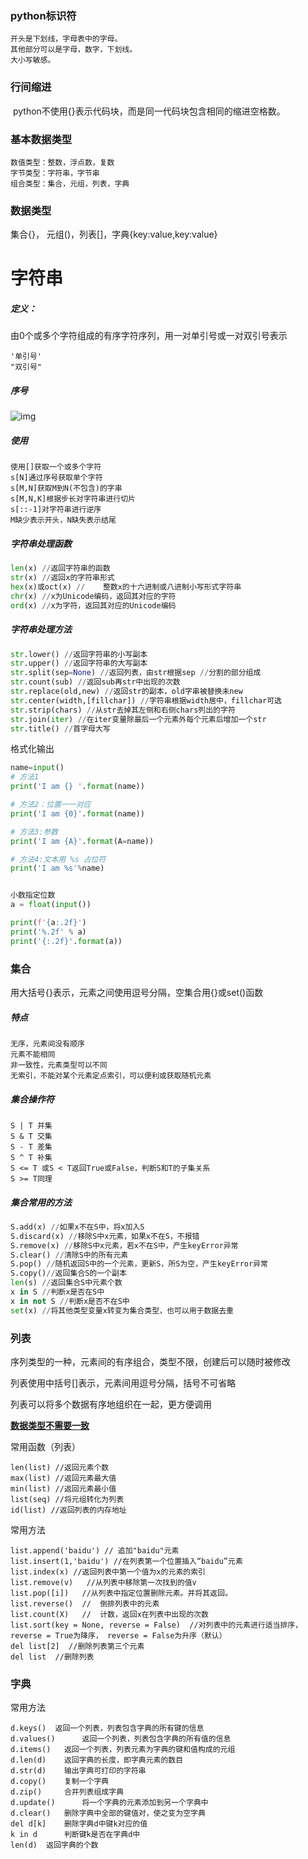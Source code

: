 ### python标识符

```
开头是下划线，字母表中的字母。
其他部分可以是字母，数字，下划线。
大小写敏感。
```

### 行间缩进

​	python不使用{}表示代码块，而是同一代码块包含相同的缩进空格数。

### 基本数据类型

```
数值类型：整数，浮点数，复数
字节类型：字符串，字节串
组合类型：集合，元组，列表，字典
```

### 数据类型

集合{}， 元组()，列表[]，字典{key:value,key:value}





# 字符串

##### 定义：

由0个或多个字符组成的有序字符序列，用一对单引号或一对双引号表示

```
'单引号'
"双引号"
```

##### 序号

![img](https://img-blog.csdnimg.cn/20210414102222410.png?x-oss-process=image/watermark,type_ZmFuZ3poZW5naGVpdGk,shadow_10,text_aHR0cHM6Ly9ibG9nLmNzZG4ubmV0L3dlaXhpbl80NDk0MDQ4OA==,size_16,color_FFFFFF,t_70)

##### 使用

```
使用[]获取一个或多个字符
s[N]通过序号获取单个字符
s[M,N]获取M到N(不包含)的字串
s[M,N,K]根据步长对字符串进行切片
s[::-1]对字符串进行逆序
M缺少表示开头，N缺失表示结尾
```

##### 字符串处理函数

```python
len(x) //返回字符串的函数
str(x) //返回x的字符串形式
hex(x)或oct(x) //	整数x的十六进制或八进制小写形式字符串
chr(x) //x为Unicode编码，返回其对应的字符
ord(x) //x为字符，返回其对应的Unicode编码
```



##### 字符串处理方法

```python
str.lower() //返回字符串的小写副本
str.upper() //返回字符串的大写副本
str.split(sep=None) //返回列表，由str根据sep //分割的部分组成
str.count(sub) //返回sub再str中出现的次数
str.replace(old,new) //返回str的副本，old字串被替换未new
str.center(width,[fillchar]) //字符串根据width居中，fillchar可选
str.strip(chars) //从str去掉其左侧和右侧chars列出的字符
str.join(iter) //在iter变量除最后一个元素外每个元素后增加一个str
str.title() //首字母大写
```

格式化输出

```python
name=input()
# 方法1
print('I am {} '.format(name))

# 方法2：位置一一对应
print('I am {0}'.format(name))

# 方法3:参数
print('I am {A}'.format(A=name))

# 方法4:文本用 %s 占位符
print('I am %s'%name)


小数指定位数
a = float(input())

print(f'{a:.2f}')
print('%.2f' % a)
print('{:.2f}'.format(a))
```



### 集合

用大括号{}表示，元素之间使用逗号分隔，空集合用{}或set()函数

##### 特点

```
无序，元素间没有顺序
元素不能相同
非一致性，元素类型可以不同
无索引，不能对某个元素定点索引，可以便利或获取随机元素
```

##### 集合操作符

```
S | T 并集
S & T 交集
S - T 差集
S ^ T 补集
S <= T 或S < T返回True或False，判断S和T的子集关系
S >= T同理
```

##### 集合常用的方法

```python
S.add(x) //如果x不在S中，将x加入S
S.discard(x) //移除S中x元素，如果x不在S，不报错
S.remove(x) //移除S中x元素，若x不在S中，产生keyError异常
S.clear() //清除S中的所有元素
S.pop() //随机返回S中的一个元素，更新S，所S为空，产生keyError异常
S.copy()//返回集合S的一个副本
len(s) //返回集合S中元素个数
x in S //判断x是否在S中
x in not S //判断x是否不在S中
set(x) //将其他类型变量x转变为集合类型，也可以用于数据去重
```

### 列表

序列类型的一种，元素间的有序组合，类型不限，创建后可以随时被修改

列表使用中括号[]表示，元素间用逗号分隔，括号不可省略

列表可以将多个数据有序地组织在一起，更方便调用

<u>**数据类型不需要一致**</u>

常用函数（列表）

```
len(list) //返回元素个数
max(list) //返回元素最大值
min(list) //返回元素最小值
list(seq) //将元组转化为列表
id(list) //返回列表的内存地址
```

常用方法

```
list.append('baidu') //	追加"baidu"元素
list.insert(1,'baidu') //在列表第一个位置插入“baidu”元素
list.index(x) //返回列表中第一个值为x的元素的索引
list.remove(v)	 //从列表中移除第一次找到的值v
list.pop([i])	//从列表中指定位置删除元素。并将其返回。
list.reverse()	//	倒排列表中的元素
list.count(X)	//	计数，返回x在列表中出现的次数
list.sort(key = None, reverse = False)	//对列表中的元素进行适当排序， reverse = True为降序， reverse = False为升序（默认）
del list[2]	 //删除列表第三个元素
del list  //删除列表
```

### 字典

常用方法

```
d.keys()  返回一个列表，列表包含字典的所有键的信息
d.values()		返回一个列表，列表包含字典的所有值的信息
d.items()  	返回一个列表，列表元素为字典的键和值构成的元组
d.len(d)	返回字典的长度，即字典元素的数目
d.str(d)	输出字典可打印的字符串
d.copy()	复制一个字典
d.zip()		合并列表组成字典
d.update()		将一个字典的元素添加到另一个字典中
d.clear()	删除字典中全部的键值对，使之变为空字典
del d[k]	删除字典d中键k对应的值
k in d		判断键k是否在字典d中
len(d)	返回字典的个数
```











